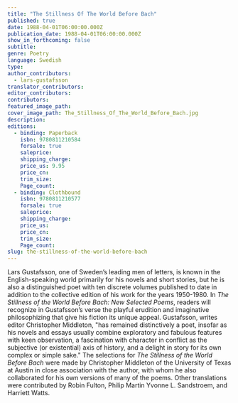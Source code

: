 ```yaml
---
title: "The Stillness Of The World Before Bach"
published: true
date: 1988-04-01T06:00:00.000Z
publication_date: 1988-04-01T06:00:00.000Z
show_in_forthcoming: false
subtitle:
genre: Poetry
language: Swedish
type:
author_contributors:
  - lars-gustafsson
translator_contributors:
editor_contributors:
contributors:
featured_image_path:
cover_image_path: The_Stillness_Of_The_World_Before_Bach.jpg
description:
editions:
  - binding: Paperback
    isbn: 9780811210584
    forsale: true
    saleprice:
    shipping_charge:
    price_us: 9.95
    price_cn:
    trim_size:
    Page_count:
  - binding: Clothbound
    isbn: 9780811210577
    forsale: true
    saleprice:
    shipping_charge:
    price_us:
    price_cn:
    trim_size:
    Page_count:
slug: the-stillness-of-the-world-before-bach
---
```


Lars Gustafsson, one of Sweden’s leading men of letters, is known in the English-speaking world primarily for his novels and short stories, but he is also a distinguished poet with ten discrete volumes published to date in addition to the collective edition of his work for the years 1950-1980. In _The Stillness of the World Before Bach: New Selected Poems_, readers will recognize in Gustafsson’s verse the playful erudition and imaginative philosophizing that give his fiction its unique appeal. Gustafsson, writes editor Christopher Middleton, "has remained distinctively a poet, insofar as his novels and essays usually combine exploratory and fabulous features with keen observation, a fascination with character in conflict as the subjective (or existential) axis of history, and a delight in story for its own complex or simple sake." The selections for _The Stillness of the World Before Bach_ were made by Christopher Middleton of the University of Texas at Austin in close association with the author, with whom he also collaborated for his own versions of many of the poems. Other translations were contributed by Robin Fulton, Philip Martin Yvonne L. Sandstroem, and Harriett Watts.

